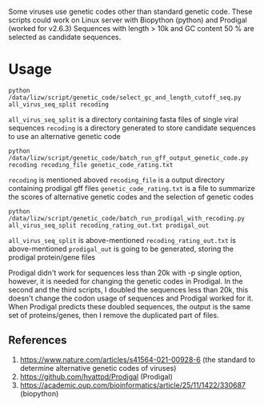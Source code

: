 Some viruses use genetic codes other than standard genetic code. These scripts could work on Linux server with Biopython (python) and Prodigal (worked for v2.6.3)
Sequences with length > 10k and GC content 50 % are selected as candidate sequences.

# Usage
```
python /data/lizw/script/genetic_code/select_gc_and_length_cutoff_seq.py all_virus_seq_split recoding
```
```all_virus_seq_split``` is a directory containing fasta files of single viral sequences
```recoding``` is a directory generated to store candidate sequences to use an alternative genetic code

```
python /data/lizw/script/genetic_code/batch_run_gff_output_genetic_code.py recoding recoding_file genetic_code_rating.txt
```
```recoding``` is mentioned aboved
```recoding_file``` is a output directory containing prodigal gff files 
```genetic_code_rating.txt``` is a file to summarize the scores of alternative genetic codes and the selection of genetic codes

```
python /data/lizw/script/genetic_code/batch_run_prodigal_with_recoding.py all_virus_seq_split recoding_rating_out.txt prodigal_out
```
```all_virus_seq_split``` is above-mentioned
```recoding_rating_out.txt``` is above-mentioned 
```prodigal_out``` is going to be generated, storing the prodigal protein/gene files

Prodigal didn't work for sequences less than 20k with -p single option, however, it is needed for changing the genetic codes in Prodigal. 
In the second and the third scripts, I doubled the sequences less than 20k, this doesn't change the codon usage of sequences and Prodigal worked for it.
When Prodigal predicts these doubled sequences, the output is the same set of proteins/genes, then I remove the duplicated part of files.

## References
1. https://www.nature.com/articles/s41564-021-00928-6 (the standard to determine alternative genetic codes of viruses)
2. https://github.com/hyattpd/Prodigal (Prodigal)
3. https://academic.oup.com/bioinformatics/article/25/11/1422/330687 (biopython)
